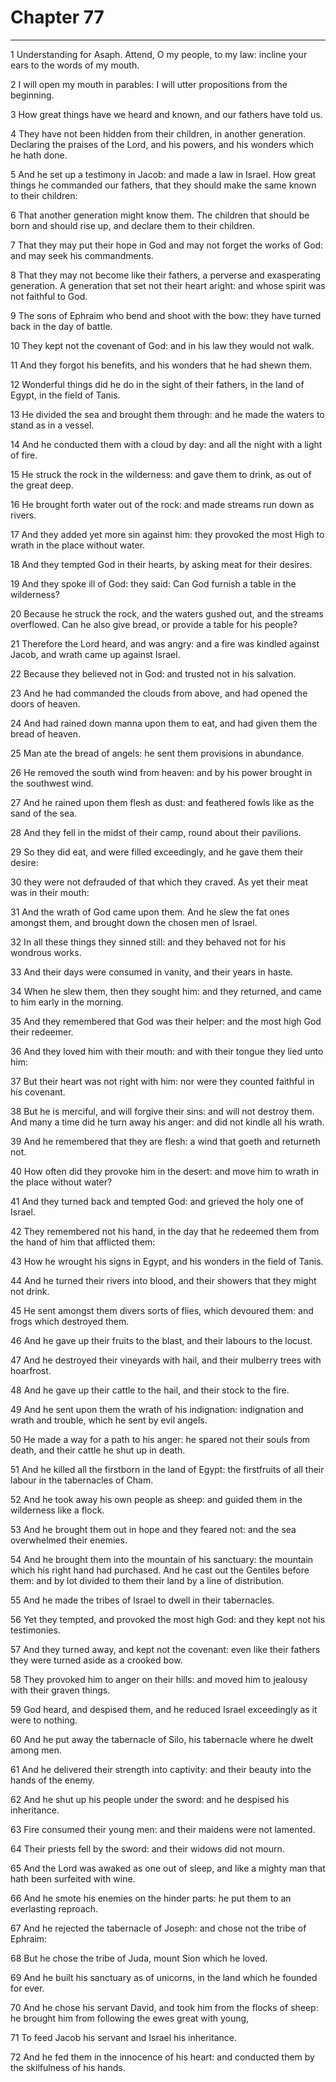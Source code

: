 # Chapter 77

***

1 Understanding for Asaph. Attend, O my people, to my law: incline your ears to the words of my mouth.

2 I will open my mouth in parables: I will utter propositions from the beginning.

3 How great things have we heard and known, and our fathers have told us.

4 They have not been hidden from their children, in another generation. Declaring the praises of the Lord, and his powers, and his wonders which he hath done.

5 And he set up a testimony in Jacob: and made a law in Israel. How great things he commanded our fathers, that they should make the same known to their children:

6 That another generation might know them. The children that should be born and should rise up, and declare them to their children.

7 That they may put their hope in God and may not forget the works of God: and may seek his commandments.

8 That they may not become like their fathers, a perverse and exasperating generation. A generation that set not their heart aright: and whose spirit was not faithful to God.

9 The sons of Ephraim who bend and shoot with the bow: they have turned back in the day of battle.

10 They kept not the covenant of God: and in his law they would not walk.

11 And they forgot his benefits, and his wonders that he had shewn them.

12 Wonderful things did he do in the sight of their fathers, in the land of Egypt, in the field of Tanis.

13 He divided the sea and brought them through: and he made the waters to stand as in a vessel.

14 And he conducted them with a cloud by day: and all the night with a light of fire.

15 He struck the rock in the wilderness: and gave them to drink, as out of the great deep.

16 He brought forth water out of the rock: and made streams run down as rivers.

17 And they added yet more sin against him: they provoked the most High to wrath in the place without water.

18 And they tempted God in their hearts, by asking meat for their desires.

19 And they spoke ill of God: they said: Can God furnish a table in the wilderness?

20 Because he struck the rock, and the waters gushed out, and the streams overflowed. Can he also give bread, or provide a table for his people?

21 Therefore the Lord heard, and was angry: and a fire was kindled against Jacob, and wrath came up against Israel.

22 Because they believed not in God: and trusted not in his salvation.

23 And he had commanded the clouds from above, and had opened the doors of heaven.

24 And had rained down manna upon them to eat, and had given them the bread of heaven.

25 Man ate the bread of angels: he sent them provisions in abundance.

26 He removed the south wind from heaven: and by his power brought in the southwest wind.

27 And he rained upon them flesh as dust: and feathered fowls like as the sand of the sea.

28 And they fell in the midst of their camp, round about their pavilions.

29 So they did eat, and were filled exceedingly, and he gave them their desire:

30 they were not defrauded of that which they craved. As yet their meat was in their mouth:

31 And the wrath of God came upon them. And he slew the fat ones amongst them, and brought down the chosen men of Israel.

32 In all these things they sinned still: and they behaved not for his wondrous works.

33 And their days were consumed in vanity, and their years in haste.

34 When he slew them, then they sought him: and they returned, and came to him early in the morning.

35 And they remembered that God was their helper: and the most high God their redeemer.

36 And they loved him with their mouth: and with their tongue they lied unto him:

37 But their heart was not right with him: nor were they counted faithful in his covenant.

38 But he is merciful, and will forgive their sins: and will not destroy them. And many a time did he turn away his anger: and did not kindle all his wrath.

39 And he remembered that they are flesh: a wind that goeth and returneth not.

40 How often did they provoke him in the desert: and move him to wrath in the place without water?

41 And they turned back and tempted God: and grieved the holy one of Israel.

42 They remembered not his hand, in the day that he redeemed them from the hand of him that afflicted them:

43 How he wrought his signs in Egypt, and his wonders in the field of Tanis.

44 And he turned their rivers into blood, and their showers that they might not drink.

45 He sent amongst them divers sorts of flies, which devoured them: and frogs which destroyed them.

46 And he gave up their fruits to the blast, and their labours to the locust.

47 And he destroyed their vineyards with hail, and their mulberry trees with hoarfrost.

48 And he gave up their cattle to the hail, and their stock to the fire.

49 And he sent upon them the wrath of his indignation: indignation and wrath and trouble, which he sent by evil angels.

50 He made a way for a path to his anger: he spared not their souls from death, and their cattle he shut up in death.

51 And he killed all the firstborn in the land of Egypt: the firstfruits of all their labour in the tabernacles of Cham.

52 And he took away his own people as sheep: and guided them in the wilderness like a flock.

53 And he brought them out in hope and they feared not: and the sea overwhelmed their enemies.

54 And he brought them into the mountain of his sanctuary: the mountain which his right hand had purchased. And he cast out the Gentiles before them: and by lot divided to them their land by a line of distribution.

55 And he made the tribes of Israel to dwell in their tabernacles.

56 Yet they tempted, and provoked the most high God: and they kept not his testimonies.

57 And they turned away, and kept not the covenant: even like their fathers they were turned aside as a crooked bow.

58 They provoked him to anger on their hills: and moved him to jealousy with their graven things.

59 God heard, and despised them, and he reduced Israel exceedingly as it were to nothing.

60 And he put away the tabernacle of Silo, his tabernacle where he dwelt among men.

61 And he delivered their strength into captivity: and their beauty into the hands of the enemy.

62 And he shut up his people under the sword: and he despised his inheritance.

63 Fire consumed their young men: and their maidens were not lamented.

64 Their priests fell by the sword: and their widows did not mourn.

65 And the Lord was awaked as one out of sleep, and like a mighty man that hath been surfeited with wine.

66 And he smote his enemies on the hinder parts: he put them to an everlasting reproach.

67 And he rejected the tabernacle of Joseph: and chose not the tribe of Ephraim:

68 But he chose the tribe of Juda, mount Sion which he loved.

69 And he built his sanctuary as of unicorns, in the land which he founded for ever.

70 And he chose his servant David, and took him from the flocks of sheep: he brought him from following the ewes great with young,

71 To feed Jacob his servant and Israel his inheritance.

72 And he fed them in the innocence of his heart: and conducted them by the skilfulness of his hands.

